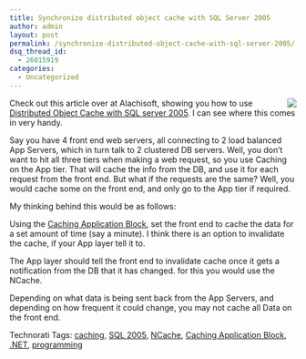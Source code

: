 ```yaml
---
title: Synchronize distributed object cache with SQL Server 2005
author: admin
layout: post
permalink: /synchronize-distributed-object-cache-with-sql-server-2005/
dsq_thread_id:
  - 26015919
categories:
  - Uncategorized
---
```

<img src="http://images.lotas-smartman.net/image.ashx?id=11b3f8d1-6795-4b18-ba0e-4977fb3b9e31" align="right" /> Check out this article over at Alachisoft, showing you how to use [Distributed Object Cache with SQL server 2005][1]. I can see where this comes in very handy. 

Say&nbsp;you have 4 front end web servers, all connecting to 2 load balanced App Servers, which in turn talk to 2 clustered DB servers. Well, you don&#8217;t want to hit all three tiers when making a web request, so you use Caching on the App tier. That will cache the info from the DB, and use it for each request from the front end. But what if the requests are the same? Well, you would cache some on the front end, and only go to the App tier if required. 

My thinking behind this would be as follows:

Using the [Caching Application Block][2], set the front end to cache the data for a set amount of time (say a minute). I think there is an option to invalidate the cache, if your App layer tell it to.

The App layer should tell the front end to invalidate cache once it gets a notification from the DB that it has changed. for this you would use the NCache. 

Depending on what data is being sent back from the App Servers, and depending on how frequent it could change, you may not cache all Data on the front end. 

<div class="wlWriterSmartContent" id="0767317B-992E-4b12-91E0-4F059A8CECA8:b79a806c-a2af-4fc3-8c55-d99620383995" style="padding-right:0px;display:inline;padding-left:0px;padding-bottom:0px;margin:0px;padding-top:0px;">
  Technorati Tags: <a href="http://technorati.com/tags/caching" rel="tag">caching</a>, <a href="http://technorati.com/tags/SQL%202005" rel="tag">SQL 2005</a>, <a href="http://technorati.com/tags/NCache" rel="tag">NCache</a>, <a href="http://technorati.com/tags/Caching%20Application%20Block" rel="tag">Caching Application Block</a>, <a href="http://technorati.com/tags/.NET" rel="tag">.NET</a>, <a href="http://technorati.com/tags/programming" rel="tag">programming</a>
</div></p>

 [1]: http://alachisoft.com/articles/synchronize_cache_with_db.html
 [2]: http://msdn2.microsoft.com/en-us/library/aa480456.aspx